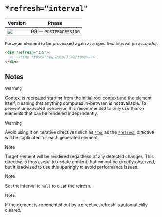 # `*refresh="interval"`

| Version                                  | Phase                 |
| ---------------------------------------- | --------------------- |
| ![](https://jsr.io/badges/@mizu/refresh) | 99 — `POSTPROCESSING` |

Force an element to be processed again at a specified interval _(in seconds)_.

```html
<div *refresh="1.5">
  <!--<time *text="new Date()"></time>-->
</div>
```

## Notes

> [!WARNING]
> Context is recreated starting from the initial root context and the element itself, meaning that anything computed in-between is not available. To prevent unexpected behaviour, it is recommended to only use this on elements that can be rendered independently.

> [!WARNING]
> Avoid using it on iterative directives such as [`*for`](#for) as the [`*refresh`](#refresh) directive will be duplicated for each generated element.

> [!NOTE]
> Target element will be rendered regardless of any detected changes. This directive is thus useful to update content that cannot be directly observed, but it is advised to use this sparingly to avoid performance issues.

> [!NOTE]
> Set the interval to `null` to clear the refresh.

> [!NOTE]
> If the element is commented out by a directive, refresh is automatically cleared.

